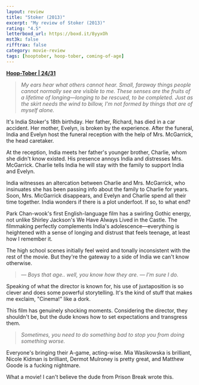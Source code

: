 ```yaml
---
layout: review
title: "Stoker (2013)"
excerpt: "My review of Stoker (2013)"
rating: "4.5"
letterboxd_url: https://boxd.it/8yyxOh
mst3k: false
rifftrax: false
category: movie-review
tags: [hooptober, hoop-tober, coming-of-age]
---
```


<b><a href="https://boxd.it/pRQY0/detail" target="_blank" rel="noopener">Hoop-Tober | 24/31</a></b>

<blockquote><i>My ears hear what others cannot hear. Small, faraway things people cannot normally see are visible to me. These senses are the fruits of a lifetime of longing—longing to be rescued, to be completed. Just as the skirt needs the wind to billow, I'm not formed by things that are of myself alone.</i></blockquote>

It's India Stoker's 18th birthday. Her father, Richard, has died in a car accident. Her mother, Evelyn, is broken by the experience. After the funeral, India and Evelyn host the funeral reception with the help of Mrs. McGarrick, the head caretaker.

At the reception, India meets her father's younger brother, Charlie, whom she didn't know existed. His presence annoys India and distresses Mrs. McGarrick. Charlie tells India he will stay with the family to support India and Evelyn.

India witnesses an altercation between Charlie and Mrs. McGarrick, who insinuates she has been passing info about the family to Charlie for years. Soon, Mrs. MicGarrick disappears, and Evelyn and Charlie spend all their time together. India wonders if there is a plot underfoot. If so, to what end?

Park Chan-wook's first English-language film has a swirling Gothic energy, not unlike Shirley Jackson's We Have Always Lived in the Castle. The filmmaking perfectly complements India's adolescence—everything is heightened with a sense of longing and distrust that feels teenage, at least how I remember it.

The high school scenes initially feel weird and tonally inconsistent with the rest of the movie. But they're the gateway to a side of India we can't know otherwise.

<blockquote><i>— Boys that age.. well, you know how they are.
— I'm sure I do.</i></blockquote>

Speaking of what the director is known for, his use of juxtaposition is so clever and does some powerful storytelling. It's the kind of stuff that makes me exclaim, "Cinema!" like a dork.

This film has genuinely shocking moments. Considering the director, they shouldn't be, but the dude knows how to set expectations and transgress them.

<blockquote><i>Sometimes, you need to do something bad to stop you from doing something worse.</i></blockquote>

Everyone's bringing their A-game, acting-wise. Mia Wasikowska is brilliant, Nicole Kidman is brilliant, Dermot Mulroney is pretty great, and Matthew Goode is a fucking nightmare.

What a movie! I can't believe the dude from Prison Break wrote this.
